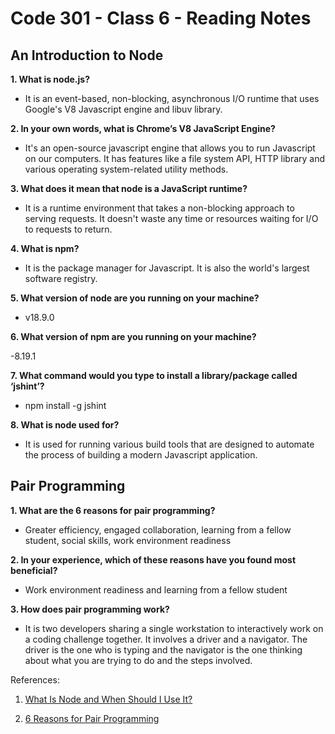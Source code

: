 # Code 301 - Class 6 - Reading Notes

## An Introduction to Node

**1. What is node.js?**

- It is an event-based, non-blocking, asynchronous I/O runtime that uses Google's V8 Javascript engine and libuv library.

**2. In your own words, what is Chrome’s V8 JavaScript Engine?**

- It's an open-source javascript engine that allows you to run Javascript on our computers. It has features like a file system API, HTTP library and various operating system-related utility methods.

**3. What does it mean that node is a JavaScript runtime?**

- It is a runtime environment that takes a non-blocking approach to serving requests. It doesn't waste any time or resources waiting for I/O to requests to return.

**4. What is npm?**

- It is the package manager for Javascript. It is also the world's largest software registry.

**5. What version of node are you running on your machine?**

- v18.9.0

**6. What version of npm are you running on your machine?**

-8.19.1

**7. What command would you type to install a library/package called ‘jshint’?**

- npm install -g jshint

**8. What is node used for?**

- It is used for running various build tools that are designed to automate the process of building a modern Javascript application.

## Pair Programming

**1. What are the 6 reasons for pair programming?**

- Greater efficiency, engaged collaboration, learning from a fellow student, social skills, work environment readiness

**2. In your experience, which of these reasons have you found most beneficial?**

- Work environment readiness and learning from a fellow student

**3. How does pair programming work?**

- It is two developers sharing a single workstation to interactively work on a coding challenge together. It involves a driver and a navigator. The driver is the one who is typing and the navigator is the one thinking about what you are trying to do and the steps involved.

References:

1. [What Is Node and When Should I Use It?](https://www.sitepoint.com/an-introduction-to-node-js/)

2. [6 Reasons for Pair Programming](https://www.codefellows.org/blog/6-reasons-for-pair-programming/)